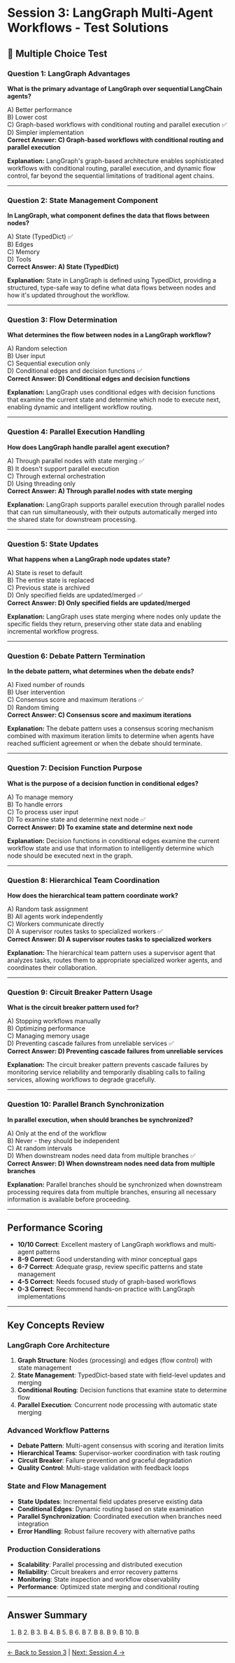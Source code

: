 # Session 3: LangGraph Multi-Agent Workflows - Test Solutions

## 📝 Multiple Choice Test

### Question 1: LangGraph Advantages
**What is the primary advantage of LangGraph over sequential LangChain agents?**

A) Better performance  
B) Lower cost  
C) Graph-based workflows with conditional routing and parallel execution ✅  
D) Simpler implementation  
**Correct Answer: C) Graph-based workflows with conditional routing and parallel execution**

**Explanation:** LangGraph's graph-based architecture enables sophisticated workflows with conditional routing, parallel execution, and dynamic flow control, far beyond the sequential limitations of traditional agent chains.

---

### Question 2: State Management Component
**In LangGraph, what component defines the data that flows between nodes?**

A) State (TypedDict) ✅  
B) Edges  
C) Memory  
D) Tools  
**Correct Answer: A) State (TypedDict)**

**Explanation:** State in LangGraph is defined using TypedDict, providing a structured, type-safe way to define what data flows between nodes and how it's updated throughout the workflow.

---

### Question 3: Flow Determination
**What determines the flow between nodes in a LangGraph workflow?**

A) Random selection  
B) User input  
C) Sequential execution only  
D) Conditional edges and decision functions ✅  
**Correct Answer: D) Conditional edges and decision functions**

**Explanation:** LangGraph uses conditional edges with decision functions that examine the current state and determine which node to execute next, enabling dynamic and intelligent workflow routing.

---

### Question 4: Parallel Execution Handling
**How does LangGraph handle parallel agent execution?**

A) Through parallel nodes with state merging ✅  
B) It doesn't support parallel execution  
C) Through external orchestration  
D) Using threading only  
**Correct Answer: A) Through parallel nodes with state merging**

**Explanation:** LangGraph supports parallel execution through parallel nodes that can run simultaneously, with their outputs automatically merged into the shared state for downstream processing.

---

### Question 5: State Updates
**What happens when a LangGraph node updates state?**

A) State is reset to default  
B) The entire state is replaced  
C) Previous state is archived  
D) Only specified fields are updated/merged ✅  
**Correct Answer: D) Only specified fields are updated/merged**

**Explanation:** LangGraph uses state merging where nodes only update the specific fields they return, preserving other state data and enabling incremental workflow progress.

---

### Question 6: Debate Pattern Termination
**In the debate pattern, what determines when the debate ends?**

A) Fixed number of rounds  
B) User intervention  
C) Consensus score and maximum iterations ✅  
D) Random timing  
**Correct Answer: C) Consensus score and maximum iterations**

**Explanation:** The debate pattern uses a consensus scoring mechanism combined with maximum iteration limits to determine when agents have reached sufficient agreement or when the debate should terminate.

---

### Question 7: Decision Function Purpose
**What is the purpose of a decision function in conditional edges?**

A) To manage memory  
B) To handle errors  
C) To process user input  
D) To examine state and determine next node ✅  
**Correct Answer: D) To examine state and determine next node**

**Explanation:** Decision functions in conditional edges examine the current workflow state and use that information to intelligently determine which node should be executed next in the graph.

---

### Question 8: Hierarchical Team Coordination
**How does the hierarchical team pattern coordinate work?**

A) Random task assignment  
B) All agents work independently  
C) Workers communicate directly  
D) A supervisor routes tasks to specialized workers ✅  
**Correct Answer: D) A supervisor routes tasks to specialized workers**

**Explanation:** The hierarchical team pattern uses a supervisor agent that analyzes tasks, routes them to appropriate specialized worker agents, and coordinates their collaboration.

---

### Question 9: Circuit Breaker Pattern Usage
**What is the circuit breaker pattern used for?**

A) Stopping workflows manually  
B) Optimizing performance  
C) Managing memory usage  
D) Preventing cascade failures from unreliable services ✅  
**Correct Answer: D) Preventing cascade failures from unreliable services**

**Explanation:** The circuit breaker pattern prevents cascade failures by monitoring service reliability and temporarily disabling calls to failing services, allowing workflows to degrade gracefully.

---

### Question 10: Parallel Branch Synchronization
**In parallel execution, when should branches be synchronized?**

A) Only at the end of the workflow  
B) Never - they should be independent  
C) At random intervals  
D) When downstream nodes need data from multiple branches ✅  
**Correct Answer: D) When downstream nodes need data from multiple branches**

**Explanation:** Parallel branches should be synchronized when downstream processing requires data from multiple branches, ensuring all necessary information is available before proceeding.

---

## Performance Scoring

- **10/10 Correct**: Excellent mastery of LangGraph workflows and multi-agent patterns
- **8-9 Correct**: Good understanding with minor conceptual gaps
- **6-7 Correct**: Adequate grasp, review specific patterns and state management
- **4-5 Correct**: Needs focused study of graph-based workflows
- **0-3 Correct**: Recommend hands-on practice with LangGraph implementations

---

## Key Concepts Review

### LangGraph Core Architecture
1. **Graph Structure**: Nodes (processing) and edges (flow control) with state management
2. **State Management**: TypedDict-based state with field-level updates and merging
3. **Conditional Routing**: Decision functions that examine state to determine flow
4. **Parallel Execution**: Concurrent node processing with automatic state merging

### Advanced Workflow Patterns
- **Debate Pattern**: Multi-agent consensus with scoring and iteration limits
- **Hierarchical Teams**: Supervisor-worker coordination with task routing
- **Circuit Breaker**: Failure prevention and graceful degradation
- **Quality Control**: Multi-stage validation with feedback loops

### State and Flow Management
- **State Updates**: Incremental field updates preserve existing data
- **Conditional Edges**: Dynamic routing based on state examination
- **Parallel Synchronization**: Coordinated execution when branches need integration
- **Error Handling**: Robust failure recovery with alternative paths

### Production Considerations
- **Scalability**: Parallel processing and distributed execution
- **Reliability**: Circuit breakers and error recovery patterns
- **Monitoring**: State inspection and workflow observability
- **Performance**: Optimized state merging and conditional routing

---

## Answer Summary
1. B  2. B  3. B  4. B  5. B  6. B  7. B  8. B  9. B  10. B

---

[← Back to Session 3](Session3_LangGraph_Multi_Agent_Workflows.md) | [Next: Session 4 →](Session4_CrewAI_Team_Orchestration.md)
